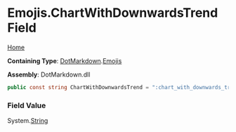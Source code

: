 # Emojis\.ChartWithDownwardsTrend Field

[Home](../../../README.md)

**Containing Type**: [DotMarkdown](../../README.md)\.[Emojis](../README.md)

**Assembly**: DotMarkdown\.dll

```csharp
public const string ChartWithDownwardsTrend = ":chart_with_downwards_trend:"
```

### Field Value

System\.[String](https://docs.microsoft.com/en-us/dotnet/api/system.string)